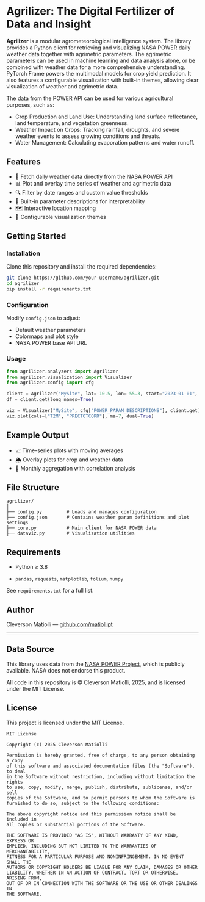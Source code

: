 # Agrilizer: The Digital Fertilizer of Data and Insight

**Agrilizer** is a modular agrometeorological intelligence system. The library provides a Python client for retrieving and visualizing NASA POWER daily weather data together with agrimetric parameters. The agrimetric parameters can be used in machine learning and data analysis alone, or be combined with weather data for a more comprehensive understanding. PyTorch Frame powers the multimodal models for crop yield prediction. It also features a configurable visualization with built-in themes, allowing clear visualization of weather and agrimetric data.


The data from the POWER API can be used for various agricultural purposes, such as:

* Crop Production and Land Use: Understanding land surface reflectance, land temperature, and vegetation greenness.
* Weather Impact on Crops: Tracking rainfall, droughts, and severe weather events to assess growing conditions and threats.
* Water Management: Calculating evaporation patterns and water runoff.

## Features

* 📡 Fetch daily weather data directly from the NASA POWER API
* 📊 Plot and overlay time series of weather and agrimetric data
* 🔍 Filter by date ranges and custom value thresholds
* 🧠 Built-in parameter descriptions for interpretability
* 🗺️ Interactive location mapping
* 🎨 Configurable visualization themes

## Getting Started

### Installation

Clone this repository and install the required dependencies:

```bash
git clone https://github.com/your-username/agrilizer.git
cd agrilizer
pip install -r requirements.txt
```

### Configuration

Modify `config.json` to adjust:

* Default weather parameters
* Colormaps and plot style
* NASA POWER base API URL

### Usage

```python
from agrilizer.analyzers import Agrilizer
from agrilizer.visualization import Visualizer
from agrilizer.config import cfg

client = Agrilizer("MySite", lat=-10.5, lon=-55.3, start="2023-01-01", end="2023-12-31")
df = client.get(long_names=True)

viz = Visualizer("MySite", cfg["POWER_PARAM_DESCRIPTIONS"], client.get)
viz.plot(cols=["T2M", "PRECTOTCORR"], ma=7, dual=True)
```

## Example Output

* 📈 Time-series plots with moving averages
* 🌦 Overlay plots for crop and weather data
* 🔁 Monthly aggregation with correlation analysis

## File Structure

```text
agrilizer/
│
├── config.py         # Loads and manages configuration
├── config.json       # Contains weather param definitions and plot settings
├── core.py           # Main client for NASA POWER data
├── dataviz.py        # Visualization utilities
```

## Requirements

* Python ≥ 3.8

* `pandas`, `requests`, `matplotlib`, `folium`, `numpy`

See `requirements.txt` for a full list.

## Author

Cleverson Matiolli — [github.com/matiollipt](https://github.com/matiollipt)

---


## Data Source

This library uses data from the [NASA POWER Project](https://power.larc.nasa.gov/), which is publicly available. NASA does not endorse this product.

All code in this repository is © Cleverson Matiolli, 2025, and is licensed under the MIT License.

## License

This project is licensed under the MIT License.

```text
MIT License

Copyright (c) 2025 Cleverson Matiolli

Permission is hereby granted, free of charge, to any person obtaining a copy
of this software and associated documentation files (the "Software"), to deal
in the Software without restriction, including without limitation the rights  
to use, copy, modify, merge, publish, distribute, sublicense, and/or sell      
copies of the Software, and to permit persons to whom the Software is          
furnished to do so, subject to the following conditions:                       

The above copyright notice and this permission notice shall be included in     
all copies or substantial portions of the Software.                            

THE SOFTWARE IS PROVIDED "AS IS", WITHOUT WARRANTY OF ANY KIND, EXPRESS OR     
IMPLIED, INCLUDING BUT NOT LIMITED TO THE WARRANTIES OF MERCHANTABILITY,       
FITNESS FOR A PARTICULAR PURPOSE AND NONINFRINGEMENT. IN NO EVENT SHALL THE    
AUTHORS OR COPYRIGHT HOLDERS BE LIABLE FOR ANY CLAIM, DAMAGES OR OTHER         
LIABILITY, WHETHER IN AN ACTION OF CONTRACT, TORT OR OTHERWISE, ARISING FROM,  
OUT OF OR IN CONNECTION WITH THE SOFTWARE OR THE USE OR OTHER DEALINGS IN      
THE SOFTWARE.
```
